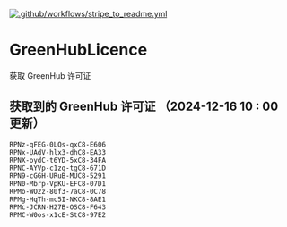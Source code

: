 [![.github/workflows/stripe_to_readme.yml](https://github.com/zjx-kimi/GreenHubLicence/actions/workflows/stripe_to_readme.yml/badge.svg)](https://github.com/zjx-kimi/GreenHubLicence/actions/workflows/stripe_to_readme.yml)
# GreenHubLicence
获取 GreenHub 许可证
## 获取到的 GreenHub 许可证 （2024-12-16 10 : 00 更新）
```
RPNz-qFEG-0LQs-qxC8-E606
RPNx-UAdV-hlx3-dhC8-EA33
RPNX-oydC-t6YD-5xC8-34FA
RPNC-AYVp-c1zq-tgC8-671D
RPN9-cGGH-URuB-MUC8-5291
RPN0-Mbrp-VpKU-EFC8-07D1
RPMo-WO2z-80f3-7aC8-0C78
RPMg-HqTh-mc5I-NKC8-8AE1
RPMc-JCRN-H27B-OSC8-F643
RPMC-W0os-x1cE-StC8-97E2
```
